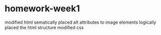 # homework-week1
modified html sematically
placed alt attributes to image elements
logically placed the html structure
modified css